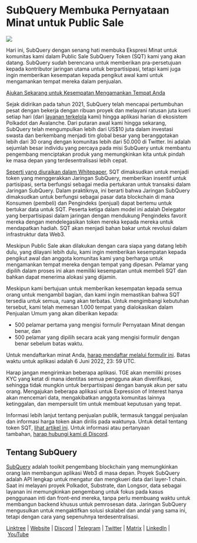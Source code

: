 # SubQuery Membuka Pernyataan Minat untuk Public Sale

![](https://miro.medium.com/max/1400/1*oPs8f6r1427cPwlsE1eyRw.png)

Hari ini, SubQuery dengan senang hati membuka Ekspresi Minat untuk komunitas kami dalam Public Sale SubQuery Token (SQT) kami yang akan datang. SubQuery sudah berencana untuk memberikan pra-persetujuan kepada kontributor jaringan utama untuk berpartisipasi, tetapi kami juga ingin memberikan kesempatan kepada pengikut awal kami untuk mengamankan tempat mereka dalam penjualan.

[Ajukan Sekarang untuk Kesempatan Mengamankan Tempat Anda](https://docs.google.com/forms/d/e/1FAIpQLSc3V_1TrTmBcSxNTuG8xPnPODJkwj5PhWrnlPHlKzcIFk8cqQ/viewform?usp=sf_link)

Sejak didirikan pada tahun 2021, SubQuery telah mencapai pertumbuhan pesat dengan bekerja dengan ribuan proyek dan melayani ratusan juta kueri setiap hari (dari [layanan terkelola](https://subquery.network/managedservices) kami) hingga aplikasi harian di ekosistem Polkadot dan Avalanche. Dari putaran awal kami hingga sekarang, SubQuery telah mengumpulkan lebih dari US$10 juta dalam investasi swasta dan berkembang menjadi tim global besar yang beranggotakan lebih dari 30 orang dengan komunitas lebih dari 50.000 di Twitter. Ini adalah sejumlah besar individu yang percaya pada misi SubQuery untuk membantu pengembang menciptakan produk yang memungkinkan kita untuk pindah ke masa depan yang terdesentralisasi lebih cepat.

[Seperti yang diuraikan dalam Whitepaper](https://static.subquery.network/whitepaper.pdf), SQT dimaksudkan untuk menjadi token yang menggerakkan Jaringan SubQuery, memberikan insentif untuk partisipasi, serta berfungsi sebagai media pertukaran untuk transaksi dalam Jaringan SubQuery. Dalam praktiknya, ini berarti bahwa Jaringan SubQuery dimaksudkan untuk berfungsi sebagai pasar data blockchain di mana Konsumen (pembeli) dan Pengindeks (penjual) dapat bertemu untuk bertukar data untuk SQT. Peserta ketiga dalam model ini adalah Delegator yang berpartisipasi dalam jaringan dengan mendukung Pengindeks favorit mereka dengan mendelegasikan token mereka kepada mereka untuk mendapatkan hadiah. SQT akan menjadi bahan bakar untuk revolusi dalam infrastruktur data Web3.

Meskipun Public Sale akan dilakukan dengan cara siapa yang datang lebih dulu, yang dilayani lebih dulu, kami ingin memberikan kesempatan kepada pengikut awal dan anggota komunitas kami yang berharga untuk mengamankan tempat mereka dengan tempat yang dipesan. Pelamar yang dipilih dalam proses ini akan memiliki kesempatan untuk membeli SQT dan bahkan dapat menerima alokasi yang dijamin.

Meskipun kami bertujuan untuk memberikan kesempatan kepada semua orang untuk mengambil bagian, dan kami ingin memastikan bahwa SQT tersedia untuk semua, ruang akan terbatas. Untuk mengimbangi kebutuhan tersebut, kami telah memesan 1.000 tempat yang dialokasikan dalam Penjualan Umum yang akan diberikan kepada:

- 500 pelamar pertama yang mengisi formulir Pernyataan Minat dengan benar, dan
- 500 pelamar yang dipilih secara acak yang mengisi formulir dengan benar sebelum batas waktu.

Untuk mendaftarkan minat Anda, [harap mendaftar melalui formulir ini](https://docs.google.com/forms/d/e/1FAIpQLSc3V_1TrTmBcSxNTuG8xPnPODJkwj5PhWrnlPHlKzcIFk8cqQ/viewform?usp=sf_link). Batas waktu untuk aplikasi adalah 6 Juni 2022, 23: 59 UTC.

Harap jangan mengirimkan beberapa aplikasi. TGE akan memiliki proses KYC yang ketat di mana identitas semua pengguna akan diverifikasi, sehingga tidak mungkin untuk berpartisipasi dengan banyak akun per satu orang. Mengajukan beberapa aplikasi untuk Expression of Interest hanya akan mencemari data, mengakibatkan anggota komunitas lainnya ketinggalan, dan mempersulit tim untuk membuat keputusan yang tepat.

Informasi lebih lanjut tentang penjualan publik, termasuk tanggal penjualan dan informasi harga token akan dirilis pada waktunya. Untuk detail tentang token SQT, [lihat artikel ini](./20211220-tokenomics.md). Untuk informasi atau pertanyaan tambahan, [harap hubungi kami di Discord](https://discord.com/invite/subquery).

## Tentang SubQuery

[SubQuery](https://subquery.network/) adalah toolkit pengembang blockchain yang memungkinkan orang lain membangun aplikasi Web3 di masa depan. Proyek SubQuery adalah API lengkap untuk mengatur dan mengkueri data dari layer-1 chain. Saat ini melayani proyek Polkadot, Substrate, dan Longsor, data sebagai layanan ini memungkinkan pengembang untuk fokus pada kasus penggunaan inti dan front-end mereka, tanpa perlu membuang waktu untuk membangun backend khusus untuk pemrosesan data. Jaringan SubQuery mengusulkan untuk mengaktifkan solusi skalabel dan andal yang sama ini, tetapi dengan cara yang sepenuhnya terdesentralisasi.

[Linktree](https://linktr.ee/subquerynetwork) | [Website](https://subquery.network/) | [Discord](https://discord.com/invite/78zg8aBSMG) | [Telegram](https://t.me/subquerynetwork) | [Twitter](https://twitter.com/subquerynetwork) | [Matrix](https://matrix.to/#/#subquery:matrix.org) | [LinkedIn](https://www.linkedin.com/company/subquery) | [YouTube](https://www.youtube.com/channel/UCi1a6NUUjegcLHDFLr7CqLw)